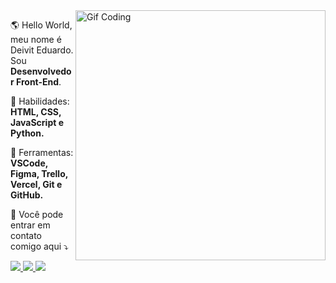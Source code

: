 <img src="https://github.com/eduardoalmeida45/eduardoalmeida45/blob/main/images/coding.gif" min-width="400px" max-width="400px" width="400px" align="right" alt="Gif Coding">

<p align="left"> 
  🌎 Hello World, meu nome é Deivit Eduardo. Sou <strong>Desenvolvedor Front-End</strong>.
</p>

<p align="left">
  🦄 Habilidades: <strong>HTML, CSS, JavaScript e Python.</strong>
</p>

<p align="left">
  💼 Ferramentas: <strong>VSCode, Figma, Trello, Vercel, Git e GitHub.</strong>
</p>

<p align="left">
  💌 Você pode entrar em contato comigo aqui ⤵️
</p>

<p align="left">
  <a href="https://www.linkedin.com/in/deivit-eduardo-1aa65420b/" alt="Linkedin">
    <img src="https://img.shields.io/badge/-Linkedin-1C1C1C?style=for-the-badge&logo=Linkedin&logoColor=8257E6&link=https://https://www.linkedin.com/in/deivit-eduardo-1aa65420b"/>
  </a>
  
  <a href="https://mail.google.com/mail/u/?authuser=eduardoalmeida5547@gmail.com" alt="Gmail">
    <img src="https://img.shields.io/badge/-Gmail-1C1C1C?style=for-the-badge&logo=Gmail&logoColor=8257E6"/>
 </a>
  
  <a href="https://www.instagram.com/im_duardo07" alt="Instagram">
    <img src="https://img.shields.io/badge/-Instagram-1C1C1C?style=for-the-badge&logo=Instagram&logoColor=8257E6&link=https://www.instagram.com/im_duardo07"/>
  </a>
</p>
